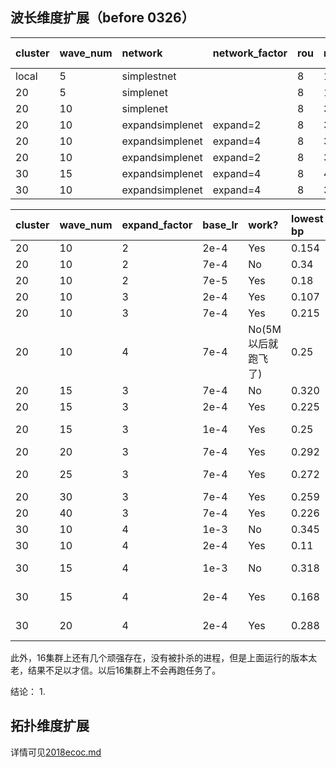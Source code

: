 ## 波长维度扩展（before 0326）

|cluster|wave_num|network|network_factor|rou|miu|base_lr|max_iter|end|result|best now|
|:----|:----|:----|:----|:----|:----|:----|:----|:----|:----|:----|
|local|5|simplestnet||8|120|7e-4|300|True||0.10|
|20|5|simplenet||8|120|7e-4|300|True|0.10|0.10
|20|10|simplenet||8|300|7e-4|3000|False|||
|20|10|expandsimplenet|expand=2|8|300|2e-4|3000|False||0.21|
|20|10|expandsimplenet|expand=4|8|300|7e-4|3000|False||0,33|
|20|10|expandsimplenet|expand=2|8|300|7e-5|3000|False||0.35|
|30|15|expandsimplenet|expand=4|8|480|1e-3|3000|False||0.4|
|30|10|expandsimplenet|expand=4|8|300|2e-4|3000|False||0.25|



|cluster|wave_num|expand_factor|base_lr|work?|lowest bp|finished?|
|:----|:----|:----|:----|:----|:----|:----|
|20|10|2|2e-4|Yes|0.154|Yes|
|20|10|2|7e-4|No|0.34|Yes|
|20|10|2|7e-5|Yes|0.18|Yes|
|20|10|3|2e-4|Yes|0.107|Yes|
|20|10|3|7e-4|Yes|0.215|Yes|
|20|10|4|7e-4|No(5M以后就跑飞了)|0.25|Yes|
|20|15|3|7e-4|No|0.320|Yes|
|20|15|3|2e-4|Yes|0.225|Yes|
|20|15|3|1e-4|Yes|0.25|Yes (8.5M)|
|20|20|3|7e-4|Yes|0.292|Yes|
|20|25|3|7e-4|Yes|0.272|Yes (7.2M)|
|20|30|3|7e-4|Yes|0.259|Yes(6.4M)|
|20|40|3|7e-4|Yes|0.226|Yes(5M)|
|30|10|4|1e-3|No|0.345|Yes|
|30|10|4|2e-4|Yes|0.11|Yes|
|30|15|4|1e-3|No|0.318|Yes (8.5M)|
|30|15|4|2e-4|Yes|0.168|**No** (11.1M)|
|30|20|4|2e-4|Yes|0.288|Yes (5.8M)|

此外，16集群上还有几个顽强存在，没有被扑杀的进程，但是上面运行的版本太老，结果不足以才信。以后16集群上不会再跑任务了。



结论：
1.

## 拓扑维度扩展

详情可见[2018ecoc.md](2018ecoc.md)


